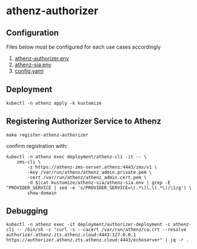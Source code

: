 # athenz-authorizer

## Configuration

Files below must be configured for each use cases accordingly

1. [athenz-authorizer.env](kustomize/athenz-authorizer/athenz-authorizer.env)
1. [athenz-sia.env](kustomize/athenz-sia/athenz-sia.env)
1. [config.yaml](kustomize/athenz-authorizer/policy/config.yaml)

## Deployment

```
kubectl -n athenz apply -k kustomize
```

## Registering Authorizer Service to Athenz

```
make register-athenz-authorizer
```

confirm registration with:

```
kubectl -n athenz exec deployment/athenz-cli -it -- \
    zms-cli \
        -z https://athenz-zms-server.athenz:4443/zms/v1 \
        -key /var/run/athenz/athenz_admin.private.pem \
        -cert /var/run/athenz/athenz_admin.cert.pem \
        -d $(cat kustomize/athenz-sia/athenz-sia.env | grep -E ^PROVIDER_SERVICE | sed -e 's/PROVIDER_SERVICE=\(.*\)\.\(.*\)/\1/g') \
        show-domain
```

## Debugging

```
kubectl -n athenz exec -it deployment/authorizer-deployment -c athenz-cli -- /bin/sh -c "curl -s --cacert /var/run/athenz/ca.crt --resolve authorizer.athenz.zts.athenz.cloud:4443:127.0.0.1 https://authorizer.athenz.zts.athenz.cloud:4443/echoserver" | jq -r .
```
